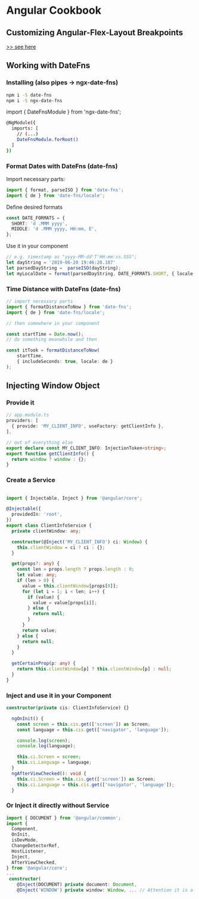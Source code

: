 # Angular Cookbook

## Customizing Angular-Flex-Layout Breakpoints

[>> see here](https://stackblitz.com/edit/angular-fxlayout-custom-breakpoints?file=app%2Fcustom-breakpoints.ts)

## Working with DateFns

### Installing (also pipes &rarr; ngx-date-fns)

```bash
npm i -S date-fns
npm i -S ngx-date-fns
```
import { DateFnsModule } from 'ngx-date-fns';

```bash
@NgModule({
  imports: [
    // (...)
    DateFnsModule.forRoot()
  ]
})
```

### Format Dates with DateFns (date-fns)

Import necessary parts:

```ts
import { format, parseISO } from 'date-fns';
import { de } from 'date-fns/locale';
```

Define desired formats

```ts
const DATE_FORMATS = {
  SHORT: 'd .MMM yyyy',
  MIDDLE: 'd .MMM yyyy, HH:mm, E',
};
```
Use it in your component

```ts
// e.g. timestamp as "yyyy-MM-dd'T'HH:mm:ss.SSS";
let dayString = '2019-06-20 19:46:20.187'
let parsedDayString =  parseISO(dayString);
let myLocalDate = format(parsedDayString, DATE_FORMATS.SHORT, { locale: de });
```
### Time Distance with DateFns (date-fns)

```ts
// import necessary parts
import { formatDistanceToNow } from 'date-fns';
import { de } from 'date-fns/locale';

// then somewhere in your component

const startTime = Date.now();
// do something meanwhile and then

const itTook = formatDistanceToNow(
    startTime,
    { includeSeconds: true, locale: de }
);

```

## Injecting Window Object

### Provide it

```ts
// app.module.ts  
providers: [
  { provide: 'MY_CLIENT_INFO', useFactory: getClientInfo },
],

// out of everything else
export declare const MY_CLIENT_INFO: InjectionToken<string>;
export function getClientInfo() {
  return window ? window : {};
}
```

### Create a Service

```ts
  
import { Injectable, Inject } from '@angular/core';

@Injectable({
  providedIn: 'root',
})
export class ClientInfoService {
  private clientWindow: any;

  constructor(@Inject('MY_CLIENT_INFO') ci: Window) {
    this.clientWindow = ci ? ci : {};
  }

  get(props?: any) {
    const len = props.length ? props.length : 0;
    let value: any;
    if (len > 0) {
      value = this.clientWindow[props[0]];
      for (let i = 1; i < len; i++) {
        if (value) {
          value = value[props[i]];
        } else {
          return null;
        }
      }
      return value;
    } else {
      return null;
    }
  }

  getCertainProp(p: any) {
    return this.clientWindow[p] ? this.clientWindow[p] : null;
  }
}
```

### Inject and use it in your Component

```ts
constructor(private cis: ClientInfoService) {}

  ngOnInit() {
    const screen = this.cis.get(['screen']) as Screen;
    const language = this.cis.get(['navigator', 'language']);

    console.log(screen);
    console.log(language);

    this.ci.Screen = screen;
    this.ci.Language = language;
  }
  ngAfterViewChecked(): void {
    this.ci.Screen = this.cis.get(['screen']) as Screen;
    this.ci.Language = this.cis.get(['navigator', 'language']);
  }
```

### Or Inject it directly without Service

```ts
import { DOCUMENT } from '@angular/common';
import {
  Component,
  OnInit,
  isDevMode,
  ChangeDetectorRef,
  HostListener,
  Inject,
  AfterViewChecked,
} from '@angular/core';
...
 constructor(
    @Inject(DOCUMENT) private document: Document,
    @Inject('WINDOW') private window: Window, ... // Attention it is a String!
```

